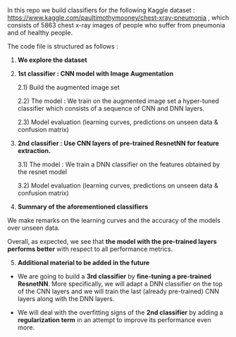 In this repo we build classifiers for the following Kaggle dataset : https://www.kaggle.com/paultimothymooney/chest-xray-pneumonia ,
which consists of 5863 chest x-ray images of people who suffer from pneumonia and of healthy people.

The code file is structured as follows :

1) **We explore the dataset**

2) **1st classifier : CNN model with Image Augmentation**

     2.1) Build the augmented image set
                  
     2.2) The model : We train on the augmented image set a hyper-tuned classifier which consists of a sequence of CNN and DNN layers.
                  
     2.3) Model evaluation (learning curves, predictions on unseen data & confusion matrix)

3) **2nd classifier : Use CNN layers of pre-trained ResnetNN for feature extraction.**

     3.1) The model : We train a DNN classifier on the features obtained by the resnet model
                  
     3.2) Model evaluation (learning curves, predictions on unseen data & confusion matrix) 
                  
4) **Summary of the aforementioned classifiers**

We make remarks on the learning curves and the accuracy of the models over unseen data.

Overall, as expected, we see that **the model with the pre-trained layers performs better** with respect to all performance metrics.

5) **Additional material to be added in the future**

  - We are going to build a **3rd classifier** by **fine-tuning a pre-trained ResnetNN**. More specifically, we will adapt a DNN   classifier on the top of the CNN layers and we will train the last (already pre-trained) CNN layers along with the DNN layers.

  - We will deal with the overfitting signs of the **2nd classifier** by adding a **regularization term** in an attempt to improve its performance even more.
